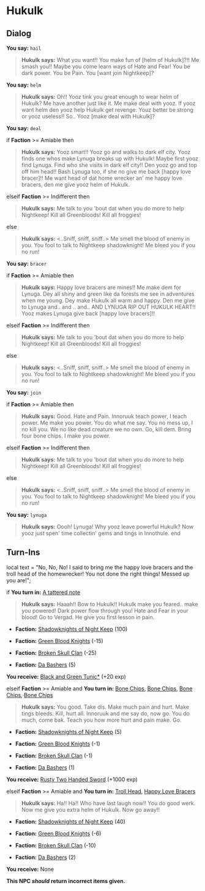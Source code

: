 # Hukulk

## Dialog

**You say:** `hail`



>**Hukulk says:** What you want!! You make fun of [helm of Hukulk]?!! Me smash you!! Maybe you come learn ways of Hate and Fear! You be dark power. You be Pain. You [want join Nightkeep]?

**You say:** `helm`



>**Hukulk says:** Oh!!  Yooz tink you great enough to wear helm of Hukulk?  Me have another just like it. Me make deal with yooz.  If yooz want helm den yooz help Hukulk get revenge.  Youz better be strong or yooz useless!!  So.. Yooz [make deal with Hukulk]?

**You say:** `deal`



if **Faction** >= Amiable then



>**Hukulk says:** Yooz smart!!  Yooz go and walks to dark elf city.  Yooz finds one whos make Lynuga breaks up with Hukulk!  Maybe first yooz find Lynuga.  Find who she visits in dark elf city!!  Den yooz go and top off him head!!  Bash Lynuga too, if she no give me back [happy love bracer]!!  Me want head of dat home wrecker an' me happy love bracers, den me give yooz helm of Hukulk.


elseif **Faction** >= Indifferent then



>**Hukulk says:** Me talk to you 'bout dat when you do more to help Nightkeep!  Kill all Greenbloods!  Kill all froggies!


else



>**Hukulk says:** <..Sniff, sniff, sniff..>  Me smell the blood of enemy in you.  You fool to talk to Nightkeep shadowknight!  Me bleed you if you no run!


**You say:** `bracer`



if **Faction** >= Amiable then






>**Hukulk says:** Happy love bracers are mines!!  Me make dem for Lynuga.  Dey all shiny and green like da forests me see in adventures when me young.  Dey make Hukulk all warm and happy.  Den me give to Lynuga and.. and <sob>.. and.. AND LYNUGA RIP OUT HUKULK HEART!!  Yooz makes Lynuga give back [happy love bracers]!!


elseif **Faction** >= Indifferent then



>**Hukulk says:** Me talk to you 'bout dat when you do more to help Nightkeep!  Kill all Greenbloods!  Kill all froggies!


else



>**Hukulk says:** <..Sniff, sniff, sniff..>  Me smell the blood of enemy in you.  You fool to talk to Nightkeep shadowknight!  Me bleed you if you no run!


**You say:** `join`



if **Faction** >= Amiable then






>**Hukulk says:** Good. Hate and Pain. Innoruuk teach power, I teach power. Me make you power. You do what me say. You no mess up, I no kill you. We no like dead creature we no own. Go, kill dem. Bring four bone chips. I make you power.


elseif **Faction** >= Indifferent then



>**Hukulk says:** Me talk to you 'bout dat when you do more to help Nightkeep!  Kill all Greenbloods!  Kill all froggies!


else



>**Hukulk says:** <..Sniff, sniff, sniff..>  Me smell the blood of enemy in you.  You fool to talk to Nightkeep shadowknight!  Me bleed you if you no run!


**You say:** `lynuga`



>**Hukulk says:** Oooh!  Lynuga!  Why yooz leave powerful Hukulk?  Now yooz just spen' time collectin' gems and tings in Innothule.
end

## Turn-Ins



local text = "No, No, No! I said to bring me the happy love bracers and the troll head of the homewrecker! You not done the right things! Messed up you are!";



if  **You turn in:** [A tattered note](/item/18792)


>**Hukulk says:** Haaah!! Bow to Hukulk!! Hukulk make you feared.. make you powered! Dark power flow through you! Hate and Fear in your blood! Go to Vergad. He give you first lesson in pain.


* __Faction:__ [Shadowknights of Night Keep](/faction/308) (100)



* __Faction:__ [Green Blood Knights](/faction/261) (-15)



* __Faction:__ [Broken Skull Clan](/faction/222) (-25)



* __Faction:__ [Da Bashers](/faction/235) (5)



 **You receive:**  [Black and Green Tunic*](/item/13530) (+20 exp)


elseif  **Faction** >= Amiable and  **You turn in:** [Bone Chips](/item/13073), [Bone Chips](/item/13073), [Bone Chips](/item/13073), [Bone Chips](/item/13073)


>**Hukulk says:** You good. Take dis. Make much pain and hurt. Make tings bleeds. Kill, hurt all. Innoruuk and me say do, now go. You do much, come bak. Teach you how more hurt and pain make. Go.


* __Faction:__ [Shadowknights of Night Keep](/faction/308) (5)



* __Faction:__ [Green Blood Knights](/faction/261) (-1)



* __Faction:__ [Broken Skull Clan](/faction/222) (-1)



* __Faction:__ [Da Bashers](/faction/235) (1)






 **You receive:**  [Rusty Two Handed Sword](/item/5023) (+1000 exp)

elseif  **Faction** >= Amiable and  **You turn in:** [Troll Head](/item/12201), [Happy Love Bracers](/item/12202)


>**Hukulk says:** Ha!! Ha!! Who have last laugh now!! You do good werk.  Now me give you extra helm of Hukulk. Now go away!!


* __Faction:__ [Shadowknights of Night Keep](/faction/308) (40)



* __Faction:__ [Green Blood Knights](/faction/261) (-6)



* __Faction:__ [Broken Skull Clan](/faction/222) (-10)



* __Faction:__ [Da Bashers](/faction/235) (2)



 **You receive:** None 

**This NPC *should* return incorrect items given.**
